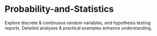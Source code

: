 # Probability-and-Statistics
Explore discrete &amp; continuous random variables, and hypothesis testing reports. Detailed analyses &amp; practical examples enhance understanding.

